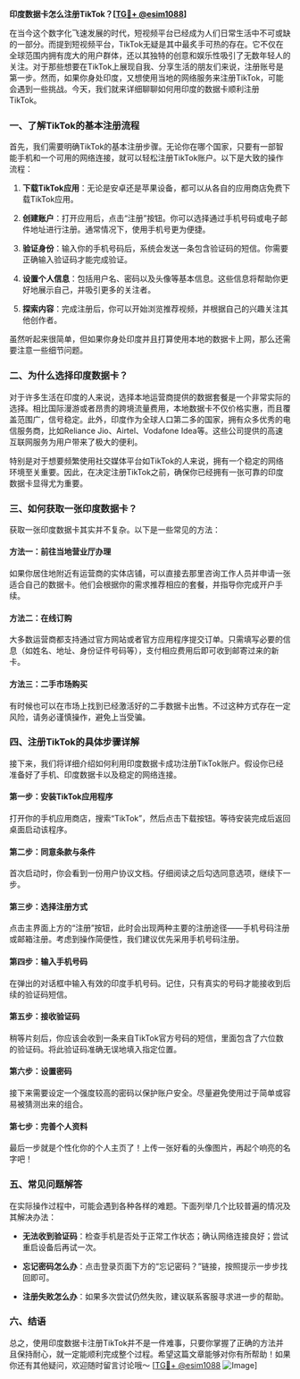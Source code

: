 **印度数据卡怎么注册TikTok？[[TG💪+ @esim1088](https://t.me/s/esim1088)]**

在当今这个数字化飞速发展的时代，短视频平台已经成为人们日常生活中不可或缺的一部分。而提到短视频平台，TikTok无疑是其中最炙手可热的存在。它不仅在全球范围内拥有庞大的用户群体，还以其独特的创意和娱乐性吸引了无数年轻人的关注。对于那些想要在TikTok上展现自我、分享生活的朋友们来说，注册账号是第一步。然而，如果你身处印度，又想使用当地的网络服务来注册TikTok，可能会遇到一些挑战。今天，我们就来详细聊聊如何用印度的数据卡顺利注册TikTok。

### 一、了解TikTok的基本注册流程

首先，我们需要明确TikTok的基本注册步骤。无论你在哪个国家，只要有一部智能手机和一个可用的网络连接，就可以轻松注册TikTok账户。以下是大致的操作流程：

1. **下载TikTok应用**：无论是安卓还是苹果设备，都可以从各自的应用商店免费下载TikTok应用。
   
2. **创建账户**：打开应用后，点击“注册”按钮。你可以选择通过手机号码或电子邮件地址进行注册。通常情况下，使用手机号更为便捷。

3. **验证身份**：输入你的手机号码后，系统会发送一条包含验证码的短信。你需要正确输入验证码才能完成验证。

4. **设置个人信息**：包括用户名、密码以及头像等基本信息。这些信息将帮助你更好地展示自己，并吸引更多的关注者。

5. **探索内容**：完成注册后，你可以开始浏览推荐视频，并根据自己的兴趣关注其他创作者。

虽然听起来很简单，但如果你身处印度并且打算使用本地的数据卡上网，那么还需要注意一些细节问题。

### 二、为什么选择印度数据卡？

对于许多生活在印度的人来说，选择本地运营商提供的数据套餐是一个非常实际的选择。相比国际漫游或者昂贵的跨境流量费用，本地数据卡不仅价格实惠，而且覆盖范围广，信号稳定。此外，印度作为全球人口第二多的国家，拥有众多优秀的电信服务商，比如Reliance Jio、Airtel、Vodafone Idea等。这些公司提供的高速互联网服务为用户带来了极大的便利。

特别是对于想要频繁使用社交媒体平台如TikTok的人来说，拥有一个稳定的网络环境至关重要。因此，在决定注册TikTok之前，确保你已经拥有一张可靠的印度数据卡显得尤为重要。

### 三、如何获取一张印度数据卡？

获取一张印度数据卡其实并不复杂。以下是一些常见的方法：

#### 方法一：前往当地营业厅办理
如果你居住地附近有运营商的实体店铺，可以直接去那里咨询工作人员并申请一张适合自己的数据卡。他们会根据你的需求推荐相应的套餐，并指导你完成开户手续。

#### 方法二：在线订购
大多数运营商都支持通过官方网站或者官方应用程序提交订单。只需填写必要的信息（如姓名、地址、身份证件号码等），支付相应费用后即可收到邮寄过来的新卡。

#### 方法三：二手市场购买
有时候也可以在市场上找到已经激活好的二手数据卡出售。不过这种方式存在一定风险，请务必谨慎操作，避免上当受骗。

### 四、注册TikTok的具体步骤详解

接下来，我们将详细介绍如何利用印度数据卡成功注册TikTok账户。假设你已经准备好了手机、印度数据卡以及稳定的网络连接。

#### 第一步：安装TikTok应用程序
打开你的手机应用商店，搜索“TikTok”，然后点击下载按钮。等待安装完成后返回桌面启动该程序。

#### 第二步：同意条款与条件
首次启动时，你会看到一份用户协议文档。仔细阅读之后勾选同意选项，继续下一步。

#### 第三步：选择注册方式
点击主界面上方的“注册”按钮，此时会出现两种主要的注册途径——手机号码注册或邮箱注册。考虑到操作简便性，我们建议优先采用手机号码注册。

#### 第四步：输入手机号码
在弹出的对话框中输入有效的印度手机号码。记住，只有真实的号码才能接收到后续的验证码短信。

#### 第五步：接收验证码
稍等片刻后，你应该会收到一条来自TikTok官方号码的短信，里面包含了六位数的验证码。将此验证码准确无误地填入指定位置。

#### 第六步：设置密码
接下来需要设定一个强度较高的密码以保护账户安全。尽量避免使用过于简单或容易被猜测出来的组合。

#### 第七步：完善个人资料
最后一步就是个性化你的个人主页了！上传一张好看的头像图片，再起个响亮的名字吧！

### 五、常见问题解答

在实际操作过程中，可能会遇到各种各样的难题。下面列举几个比较普遍的情况及其解决办法：

- **无法收到验证码**：检查手机是否处于正常工作状态；确认网络连接良好；尝试重启设备后再试一次。
  
- **忘记密码怎么办**：点击登录页面下方的“忘记密码？”链接，按照提示一步步找回即可。

- **注册失败怎么办**：如果多次尝试仍然失败，建议联系客服寻求进一步的帮助。

### 六、结语

总之，使用印度数据卡注册TikTok并不是一件难事，只要你掌握了正确的方法并且保持耐心，就一定能顺利完成整个过程。希望这篇文章能够对你有所帮助！如果你还有其他疑问，欢迎随时留言讨论哦～ [[TG💪+ @esim1088](https://t.me/s/esim1088) ![Image](https://i.postimg.cc/4NQfJmqS/Snipaste-2025-05-13-00-14-12.png)]